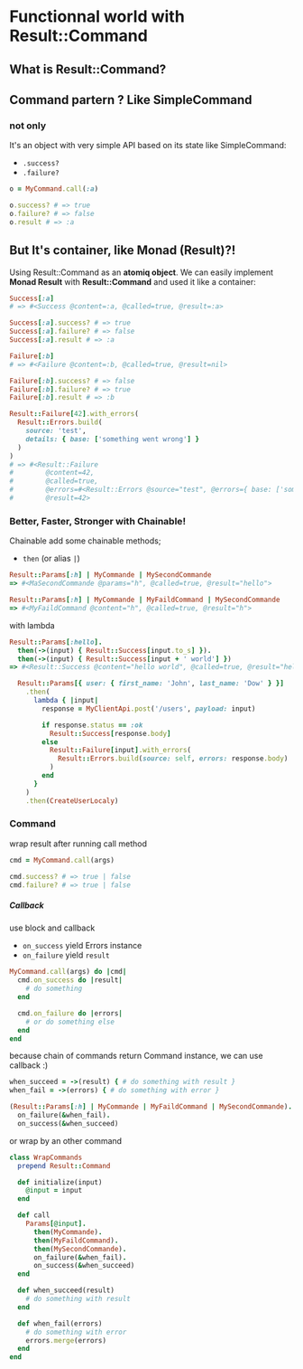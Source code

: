 # Functionnal world with Result::Command

## What is Result::Command?
## Command partern ? Like SimpleCommand 
### not only
 
It's an object with very simple API based on its state like SimpleCommand:

- `.success?`
- `.failure?`

```ruby
o = MyCommand.call(:a)

o.success? # => true
o.failure? # => false
o.result # => :a
```

## But It's container, like Monad (Result)?!

Using Result::Command as an **atomiq object**. 
We can easily implement **Monad Result** with **Result::Command** and used it like a container:

```ruby
Success[:a]
# => #<Success @content=:a, @called=true, @result=:a>

Success[:a].success? # => true
Success[:a].failure? # => false
Success[:a].result # => :a

Failure[:b]
# => #<Failure @content=:b, @called=true, @result=nil>

Failure[:b].success? # => false
Failure[:b].failure? # => true
Failure[:b].result # => :b

Result::Failure[42].with_errors(
  Result::Errors.build(
    source: 'test',
    details: { base: ['something went wrong'] }
  )
)
# => #<Result::Failure 
#        @content=42, 
#        @called=true, 
#        @errors=#<Result::Errors @source="test", @errors={ base: ['something went wrong'] }>, 
#        @result=42>
```

### Better, Faster, Stronger with **Chainable**!

Chainable add some chainable methods;

- `then` (or alias `|`)

```ruby
Result::Params[:h] | MyCommande | MySecondCommande
=> #<MaSecondCommande @params="h", @called=true, @result="hello">
```

```ruby
Result::Params[:h] | MyCommande | MyFaildCommand | MySecondCommande
=> #<MyFaildCommand @content="h", @called=true, @result="h">
```

with lambda

```ruby
Result::Params[:hello].
  then(->(input) { Result::Success[input.to_s] }).
  then(->(input) { Result::Success[input + ' world'] })
=> #<Result::Success @content="hello world", @called=true, @result="hello world">
```

```ruby
  Result::Params[{ user: { first_name: 'John', last_name: 'Dow' } }]
    .then(
      lambda { |input|
        response = MyClientApi.post('/users', payload: input)

        if response.status == :ok
          Result::Success[response.body]
        else
          Result::Failure[input].with_errors(
            Result::Errors.build(source: self, errors: response.body)
          )
        end
      }
    )
    .then(CreateUserLocaly)
```

### Command

wrap result after running call method

```ruby
cmd = MyCommand.call(args)

cmd.success? # => true | false
cmd.failure? # => true | false
```

##### Callback

use block and callback

- `on_success` yield Errors instance
- `on_failure` yield `result`

```ruby
MyCommand.call(args) do |cmd|
  cmd.on_success do |result|
    # do something
  end

  cmd.on_failure do |errors|
    # or do something else
  end
end
```

because chain of commands return Command instance, we can use callback :) 

```ruby
when_succeed = ->(result) { # do something with result }
when_fail = ->(errors) { # do something with error }

(Result::Params[:h] | MyCommande | MyFaildCommand | MySecondCommande).
  on_failure(&when_fail).
  on_success(&when_succeed)
```

or wrap by an other command

```ruby
class WrapCommands
  prepend Result::Command

  def initialize(input)
    @input = input
  end

  def call
    Params[@input].
      then(MyCommande).
      then(MyFaildCommand).
      then(MySecondCommande).
      on_failure(&when_fail).
      on_success(&when_succeed)
  end

  def when_succeed(result)
    # do something with result 
  end

  def when_fail(errors)
    # do something with error
    errors.merge(errors)
  end
end
```
